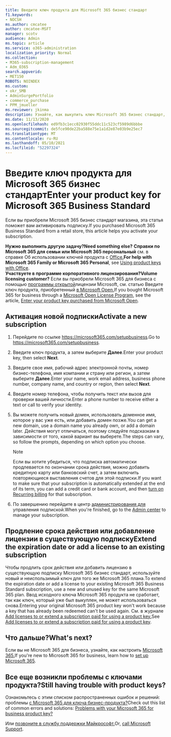 ```yaml
---
title: Введите ключ продукта для Microsoft 365 бизнес стандарт
f1.keywords:
- NOCSH
ms.author: cmcatee
author: cmcatee-MSFT
manager: scotv
audience: Admin
ms.topic: article
ms.service: o365-administration
localization_priority: Normal
ms.collection:
- M365-subscription-management
- Adm_O365
search.appverid:
- MET150
ROBOTS: NOINDEX
ms.custom:
- okr_SMB
- AdminSurgePortfolio
- commerce_purchase
- PPM_jmueller
ms.reviewer: jkinma
description: Узнайте, как выкупить ключ Microsoft 365 бизнес стандарт, приобретенный в розничном магазине.
ms.date: 11/13/2020
ms.openlocfilehash: ed9fb3c1ecc02930f55ddc11c523cf5989d6bbbe
ms.sourcegitcommit: de5fce90de22ba588e75e1a1d2e87e03b9e25ec7
ms.translationtype: MT
ms.contentlocale: ru-RU
ms.lasthandoff: 05/10/2021
ms.locfileid: "52297324"
---
```

# <a name="enter-your-product-key-for-microsoft-365-business-standard"></a><span data-ttu-id="b07ca-103">Введите ключ продукта для Microsoft 365 бизнес стандарт</span><span class="sxs-lookup"><span data-stu-id="b07ca-103">Enter your product key for Microsoft 365 Business Standard</span></span>

<span data-ttu-id="b07ca-104">Если вы приобрели Microsoft 365 бизнес стандарт магазина, эта статья поможет вам активировать подписку.</span><span class="sxs-lookup"><span data-stu-id="b07ca-104">If you purchased Microsoft 365 Business Standard from a retail store, this article helps you activate your subscription.</span></span>
  
 <span data-ttu-id="b07ca-105">**Нужно выполнить другую задачу?**</span><span class="sxs-lookup"><span data-stu-id="b07ca-105">**Need something else?**</span></span>
 <span data-ttu-id="b07ca-106">**Справки по Microsoft 365 для семьи или Microsoft 365 персональный** см. в справке Об использовании ключей продукта с [Office.](https://support.microsoft.com/office/12a5763a-d45c-4685-8c95-a44500213759.aspx)</span><span class="sxs-lookup"><span data-stu-id="b07ca-106">**For help with Microsoft 365 Family or Microsoft 365 Personal**, see [Using product keys with Office](https://support.microsoft.com/office/12a5763a-d45c-4685-8c95-a44500213759.aspx).</span></span>  
 <span data-ttu-id="b07ca-107">**Участвуете в программе корпоративного лицензирования?**</span><span class="sxs-lookup"><span data-stu-id="b07ca-107">**Volume licensing customer?**</span></span> <span data-ttu-id="b07ca-108">Если вы приобрели Microsoft 365 для бизнеса с помощью [программы открытой](https://go.microsoft.com/fwlink/p/?LinkID=613298)лицензии Microsoft, см. статью Введите ключ продукта, приобретенный [в Microsoft Open.](purchases-from-microsoft-open.md)</span><span class="sxs-lookup"><span data-stu-id="b07ca-108">If you bought Microsoft 365 for business through a [Microsoft Open License Program](https://go.microsoft.com/fwlink/p/?LinkID=613298), see the article, [Enter your product key purchased from Microsoft Open](purchases-from-microsoft-open.md).</span></span>
  
## <a name="activate-a-new-subscription"></a><span data-ttu-id="b07ca-109">Активация новой подписки</span><span class="sxs-lookup"><span data-stu-id="b07ca-109">Activate a new subscription</span></span>

1. <span data-ttu-id="b07ca-110">Перейдите по ссылке <a href="https://go.microsoft.com/fwlink/p/?LinkId=839911" target="_blank">https://microsoft365.com/setupbusiness</a>.</span><span class="sxs-lookup"><span data-stu-id="b07ca-110">Go to <a href="https://go.microsoft.com/fwlink/p/?LinkId=839911" target="_blank">https://microsoft365.com/setupbusiness</a>.</span></span>

2. <span data-ttu-id="b07ca-111">Введите ключ продукта, а затем выберите **Далее**.</span><span class="sxs-lookup"><span data-stu-id="b07ca-111">Enter your product key, then select **Next**.</span></span>

3. <span data-ttu-id="b07ca-112">Введите свое имя, рабочий адрес электронной почты, номер бизнес-телефона, имя компании и страну или регион, а затем выберите **Далее**.</span><span class="sxs-lookup"><span data-stu-id="b07ca-112">Enter your name, work email address, business phone number, company name, and country or region, then select **Next**.</span></span>

4. <span data-ttu-id="b07ca-113">Введите номер телефона, чтобы получить текст или вызов для проверки вашей личности.</span><span class="sxs-lookup"><span data-stu-id="b07ca-113">Enter a phone number to receive either a text or call to verify your identity.</span></span>

5. <span data-ttu-id="b07ca-114">Вы можете получить новый домен, использовать доменное имя, которое у вас уже есть, или добавить домен позже.</span><span class="sxs-lookup"><span data-stu-id="b07ca-114">You can get a new domain, use a domain name you already own, or add a domain later.</span></span> <span data-ttu-id="b07ca-115">Действия могут отличаться, поэтому следуйте подсказкам в зависимости от того, какой вариант вы выберете.</span><span class="sxs-lookup"><span data-stu-id="b07ca-115">The steps can vary, so follow the prompts, depending on which option you choose.</span></span>

    > [!NOTE]
    > <span data-ttu-id="b07ca-116">Если вы хотите убедиться, что подписка автоматически продлевается по окончании срока действия, можно добавить [](subscriptions/renew-your-subscription.md#turn-recurring-billing-off-or-on) кредитную карту или банковский счет, а затем включить повторяющиеся выставления счетов для этой подписки.</span><span class="sxs-lookup"><span data-stu-id="b07ca-116">If you want to make sure that your subscription is automatically extended at the end of its term, you can add a credit card or bank account, and then [turn on Recurring billing](subscriptions/renew-your-subscription.md#turn-recurring-billing-off-or-on) for that subscription.</span></span>

6. <span data-ttu-id="b07ca-117">По завершению перейдите в центр <a href="https://go.microsoft.com/fwlink/p/?linkid=2024339" target="_blank">администрирования для</a> управления подпиской.</span><span class="sxs-lookup"><span data-stu-id="b07ca-117">When you're finished, go to the <a href="https://go.microsoft.com/fwlink/p/?linkid=2024339" target="_blank">Admin center</a> to manage your subscription.</span></span>

## <a name="extend-the-expiration-date-or-add-a-license-to-an-existing-subscription"></a><span data-ttu-id="b07ca-118">Продление срока действия или добавление лицензии в существующую подписку</span><span class="sxs-lookup"><span data-stu-id="b07ca-118">Extend the expiration date or add a license to an existing subscription</span></span>

<span data-ttu-id="b07ca-119">Чтобы продлить срок действия или добавить лицензию в существующую подписку Microsoft 365 бизнес стандарт, используйте новый и неиспользимый ключ для того же Microsoft 365 плана.</span><span class="sxs-lookup"><span data-stu-id="b07ca-119">To extend the expiration date or add a license to your existing Microsoft 365 Business Standard subscription, use a new and unused key for the same Microsoft 365 plan.</span></span> <span data-ttu-id="b07ca-120">Ввод исходного ключа Microsoft 365 продукта не сработает, так как ключ, который уже был выкуплен, не может использоваться снова.</span><span class="sxs-lookup"><span data-stu-id="b07ca-120">Entering your original Microsoft 365 product key won't work because a key that has already been redeemed can't be used again.</span></span> <span data-ttu-id="b07ca-121">См. в журнале [Add licenses to or extend a subscription paid for using a product key.](licenses/add-licenses-using-product-key.md)</span><span class="sxs-lookup"><span data-stu-id="b07ca-121">See [Add licenses to or extend a subscription paid for using a product key](licenses/add-licenses-using-product-key.md).</span></span>

## <a name="whats-next"></a><span data-ttu-id="b07ca-122">Что дальше?</span><span class="sxs-lookup"><span data-stu-id="b07ca-122">What's next?</span></span>

<span data-ttu-id="b07ca-123">Если вы не Microsoft 365 для бизнеса, узнайте, как настроить [Microsoft 365.](../admin/setup/setup.md)</span><span class="sxs-lookup"><span data-stu-id="b07ca-123">If you're new to Microsoft 365 for business, learn how to [set up Microsoft 365](../admin/setup/setup.md).</span></span>
  
## <a name="still-having-trouble-with-product-keys"></a><span data-ttu-id="b07ca-124">Все еще возникли проблемы с ключами продукта?</span><span class="sxs-lookup"><span data-stu-id="b07ca-124">Still having trouble with product keys?</span></span>

<span data-ttu-id="b07ca-125">Ознакомьтесь с этим списком распространенных ошибок и решений: проблемы [с Microsoft 365 для ключа бизнес-продукта?](product-key-errors-and-solutions.md)</span><span class="sxs-lookup"><span data-stu-id="b07ca-125">Check out this list of common errors and solutions: [Problems with your Microsoft 365 for business product key?](product-key-errors-and-solutions.md)</span></span>
  
<span data-ttu-id="b07ca-126">Или [позвоните в службу поддержки Майкрософт.](../business-video/get-help-support.md)</span><span class="sxs-lookup"><span data-stu-id="b07ca-126">Or, [call Microsoft Support](../business-video/get-help-support.md).</span></span>